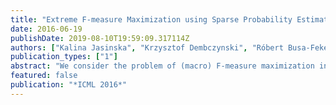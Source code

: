 ```yaml
---
title: "Extreme F-measure Maximization using Sparse Probability Estimates"
date: 2016-06-19
publishDate: 2019-08-10T19:59:09.317114Z
authors: ["Kalina Jasinska", "Krzysztof Dembczynski", "Róbert Busa-Fekete", "Karlson Pfannschmidt", "Timo Klerx", "Eyke Hüllermeier"]
publication_types: ["1"]
abstract: "We consider the problem of (macro) F-measure maximization in the context of extreme multi-label classification (XMLC), i.e., multi-label classification with extremely large label spaces. We investigate several approaches based on recent results on the maximization of complex performance measures in binary classification. According to these results, the F-measure can be maximized by properly thresholding conditional class probability estimates. We show that a naive adaptation of this approach can be very costly for XMLC and propose to solve the problem by classifiers that efficiently deliver sparse probability estimates (SPEs), that is, probability estimates restricted to the most probable labels. Empirical results provide evidence for the strong practical performance of this approach."
featured: false
publication: "*ICML 2016*"
---
```


